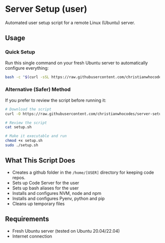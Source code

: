 # Server Setup (user)
Automated user setup script for a remote Linux (Ubuntu) server.
## Usage

### Quick Setup
Run this single command on your fresh Ubuntu server to automatically configure everything:

```bash
bash -c "$(curl -sSL https://raw.githubusercontent.com/christianwhocodes/server-setup/main/user/setup.sh)"
```

### Alternative (Safer) Method
If you prefer to review the script before running it:

```bash
# Download the script
curl -O https://raw.githubusercontent.com/christianwhocodes/server-setup/main/user/setup.sh

# Review the script
cat setup.sh

# Make it executable and run
chmod +x setup.sh
sudo ./setup.sh
```

## What This Script Does

- Creates a github folder in the `/home/[USER]` directory for keeping code repos.
- Sets up Code Server for the user
- Sets up bash aliases for the user
- Installs and configures NVM, node and npm
- Installs and configures Pyenv, python and pip
- Cleans up temporary files

## Requirements
- Fresh Ubuntu server (tested on Ubuntu 20.04/22.04)
- Internet connection
